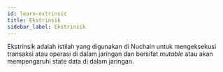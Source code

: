 ```yaml
---
id: learn-extrinsic
title: Ekstrinsik
sidebar_label: Ekstrinsik
---
```


Ekstrinsik adalah istilah yang digunakan di Nuchain untuk mengeksekusi transaksi atau operasi di
dalam jaringan dan bersifat _mutable_ atau akan mempengaruhi state data di dalam jaringan.
